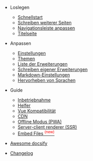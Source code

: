 * Loslegen

  * [Schnellstart](de-de/quickstart.md)
  * [Schreiben weiterer Seiten](de-de/more-pages.md)
  * [Navigationsleiste anpassen](de-de/custom-navbar.md)
  * [Titelseite](de-de/cover.md)

* Anpassen

  * [Einstellungen](de-de/configuration.md)
  * [Themen](de-de/themes.md)
  * [Liste der Erweiterungen](de-de/plugins.md)
  * [Schreiben eigener Erweiterungen](de-de/write-a-plugin.md)
  * [Markdown-Einstellungen](de-de/markdown.md)
  * [Hervorheben von Sprachen](de-de/language-highlight.md)

* Guide

  * [Inbetriebnahme](de-de/deploy.md)
  * [Helfer](de-de/helpers.md)
  * [Vue Kompatibilität](de-de/vue.md)
  * [CDN](de-de/cdn.md)
  * [Offline Modus (PWA)](de-de/pwa.md)
  * [Server-client renderer (SSR)](de-de/ssr.md)
  * [Embed Files <sup style="color:red">(new)<sup>](de-de/embed-files)

* [Awesome docsify](de-de/awesome.md)
* [Changelog](de-de/changelog.md)
